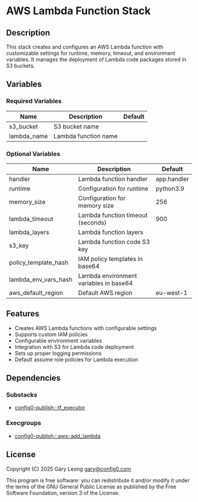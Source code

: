 # AWS Lambda Function Stack

## Description
This stack creates and configures an AWS Lambda function with customizable settings for runtime, memory, timeout, and environment variables. It manages the deployment of Lambda code packages stored in S3 buckets.

## Variables

### Required Variables
| Name | Description | Default |
|------|-------------|---------|
| s3_bucket | S3 bucket name |  |
| lambda_name | Lambda function name |  |

### Optional Variables
| Name | Description | Default |
|------|-------------|---------|
| handler | Lambda function handler | app.handler |
| runtime | Configuration for runtime | python3.9 |
| memory_size | Configuration for memory size | 256 |
| lambda_timeout | Lambda function timeout (seconds) | 900 |
| lambda_layers | Lambda function layers |  |
| s3_key | Lambda function code S3 key |  |
| policy_template_hash | IAM policy templates in base64 |  |
| lambda_env_vars_hash | Lambda environment variables in base64 |  |
| aws_default_region | Default AWS region | eu-west-1 |

## Features
- Creates AWS Lambda functions with configurable settings
- Supports custom IAM policies
- Configurable environment variables
- Integration with S3 for Lambda code deployment
- Sets up proper logging permissions
- Default assume role policies for Lambda execution

## Dependencies

### Substacks
- [config0-publish:::tf_executor](https://api-app.config0.com/web_api/v1.0/stacks/config0-publish/tf_executor)

### Execgroups
- [config0-publish:::aws::add_lambda](https://api-app.config0.com/web_api/v1.0/exec/groups/config0-publish/aws/add_lambda)

## License
Copyright (C) 2025 Gary Leong <gary@config0.com>

This program is free software: you can redistribute it and/or modify
it under the terms of the GNU General Public License as published by
the Free Software Foundation, version 3 of the License.